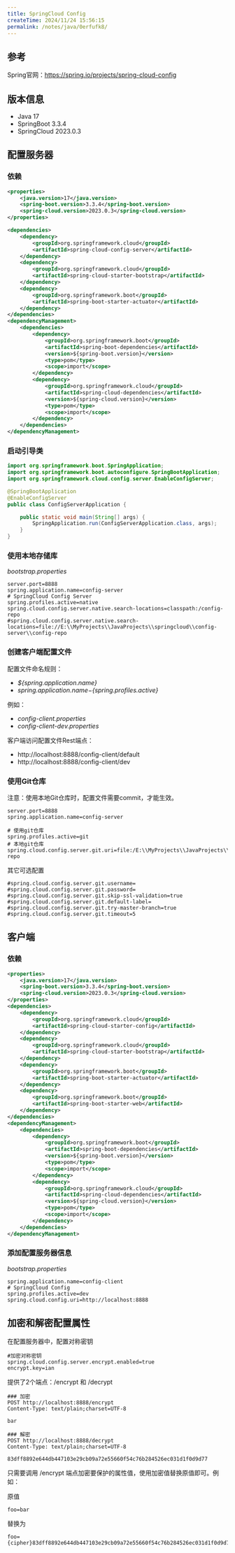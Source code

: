 ```yaml
---
title: SpringCloud Config
createTime: 2024/11/24 15:56:15
permalink: /notes/java/0erfufk8/
---
```

## 参考

Spring官网：https://spring.io/projects/spring-cloud-config

## 版本信息

- Java 17
- SpringBoot 3.3.4
- SpringCloud 2023.0.3

## 配置服务器

### 依赖

```xml
<properties>
    <java.version>17</java.version>
    <spring-boot.version>3.3.4</spring-boot.version>
    <spring-cloud.version>2023.0.3</spring-cloud.version>
</properties>

<dependencies>
    <dependency>
        <groupId>org.springframework.cloud</groupId>
        <artifactId>spring-cloud-config-server</artifactId>
    </dependency>
    <dependency>
        <groupId>org.springframework.cloud</groupId>
        <artifactId>spring-cloud-starter-bootstrap</artifactId>
    </dependency>
    <dependency>
        <groupId>org.springframework.boot</groupId>
        <artifactId>spring-boot-starter-actuator</artifactId>
    </dependency>
</dependencies>
<dependencyManagement>
    <dependencies>
        <dependency>
            <groupId>org.springframework.boot</groupId>
            <artifactId>spring-boot-dependencies</artifactId>
            <version>${spring-boot.version}</version>
            <type>pom</type>
            <scope>import</scope>
        </dependency>
        <dependency>
            <groupId>org.springframework.cloud</groupId>
            <artifactId>spring-cloud-dependencies</artifactId>
            <version>${spring-cloud.version}</version>
            <type>pom</type>
            <scope>import</scope>
        </dependency>
    </dependencies>
</dependencyManagement>
```

### 启动引导类

```java
import org.springframework.boot.SpringApplication;
import org.springframework.boot.autoconfigure.SpringBootApplication;
import org.springframework.cloud.config.server.EnableConfigServer;

@SpringBootApplication
@EnableConfigServer
public class ConfigServerApplication {

    public static void main(String[] args) {
        SpringApplication.run(ConfigServerApplication.class, args);
    }
}
```

### 使用本地存储库

*bootstrap.properties*

```properties
server.port=8888
spring.application.name=config-server
# SpringCloud Config Server
spring.profiles.active=native
spring.cloud.config.server.native.search-locations=classpath:/config-repo
#spring.cloud.config.server.native.search-locations=file://E:\\MyProjects\\JavaProjects\\springcloud\\config-server\\config-repo
```

### 创建客户端配置文件

配置文件命名规则：

- *${spring.application.name}*
- *${spring.application.name}-${spring.profiles.active}*

例如：

- *config-client.properties*
- *config-client-dev.properties*

客户端访问配置文件Rest端点：

- http://localhost:8888/config-client/default
- http://localhost:8888/config-client/dev

### 使用Git仓库

注意：使用本地Git仓库时，配置文件需要commit，才能生效。

```properties
server.port=8888
spring.application.name=config-server

# 使用git仓库
spring.profiles.active=git
# 本地git仓库
spring.cloud.config.server.git.uri=file:/E:\\MyProjects\\JavaProjects\\springcloud\\config-repo
```

其它可选配置

```properties
#spring.cloud.config.server.git.username=
#spring.cloud.config.server.git.password=
#spring.cloud.config.server.git.skip-ssl-validation=true
#spring.cloud.config.server.git.default-label=
#spring.cloud.config.server.git.try-master-branch=true
#spring.cloud.config.server.git.timeout=5
```

## 客户端

### 依赖

```xml
<properties>
    <java.version>17</java.version>
    <spring-boot.version>3.3.4</spring-boot.version>
    <spring-cloud.version>2023.0.3</spring-cloud.version>
</properties>
<dependencies>
    <dependency>
        <groupId>org.springframework.cloud</groupId>
        <artifactId>spring-cloud-starter-config</artifactId>
    </dependency>
    <dependency>
        <groupId>org.springframework.cloud</groupId>
        <artifactId>spring-cloud-starter-bootstrap</artifactId>
    </dependency>
    <dependency>
        <groupId>org.springframework.boot</groupId>
        <artifactId>spring-boot-starter-actuator</artifactId>
    </dependency>
    <dependency>
        <groupId>org.springframework.boot</groupId>
        <artifactId>spring-boot-starter-web</artifactId>
    </dependency>
</dependencies>
<dependencyManagement>
    <dependencies>
        <dependency>
            <groupId>org.springframework.boot</groupId>
            <artifactId>spring-boot-dependencies</artifactId>
            <version>${spring-boot.version}</version>
            <type>pom</type>
            <scope>import</scope>
        </dependency>
        <dependency>
            <groupId>org.springframework.cloud</groupId>
            <artifactId>spring-cloud-dependencies</artifactId>
            <version>${spring-cloud.version}</version>
            <type>pom</type>
            <scope>import</scope>
        </dependency>
    </dependencies>
</dependencyManagement>
```

### 添加配置服务器信息

*bootstrap.properties*

```properties
spring.application.name=config-client
# SpringCloud Config
spring.profiles.active=dev
spring.cloud.config.uri=http://localhost:8888
```

## 加密和解密配置属性

在配置服务器中，配置对称密钥

```properties
#加密对称密钥
spring.cloud.config.server.encrypt.enabled=true
encrypt.key=ian
```

提供了2个端点：/encrypt 和 /decrypt

```
### 加密
POST http://localhost:8888/encrypt
Content-Type: text/plain;charset=UTF-8

bar

### 解密
POST http://localhost:8888/decrypt
Content-Type: text/plain;charset=UTF-8

83dff8892e644db447103e29cb09a72e55660f54c76b284526ec031d1f0d9d77
```

只需要调用 /encrypt 端点加密要保护的属性值，使用加密值替换原值即可。例如：

原值

```properties
foo=bar
```

替换为

```properties
foo={cipher}83dff8892e644db447103e29cb09a72e55660f54c76b284526ec031d1f0d9d77
```

